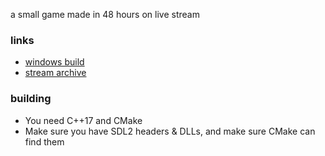 a small game made in 48 hours on live stream

### links
 - [windows build](https://github.com/NoelFB/tiny_link/releases/tag/v1.0.0)
 - [stream archive](https://twitch.tv/noelfb)
 
 ### building
  - You need C++17 and CMake
  - Make sure you have SDL2 headers & DLLs, and make sure CMake can find them
